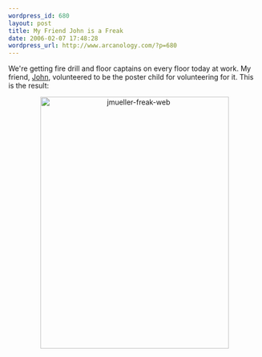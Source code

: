 ```yaml
--- 
wordpress_id: 680
layout: post
title: My Friend John is a Freak
date: 2006-02-07 17:48:28
wordpress_url: http://www.arcanology.com/?p=680
---
```

We're getting fire drill and floor captains on every floor today at work. My friend, <a href="http://oreb.blogspot.com/">John</a>, volunteered to be the poster child for volunteering for it. This is the result: <p align="center">
                                                                                                                                                                                                                                                                                                                                                                                                                                                                                                                                                                                                                                                                                                                                                                                              <a title="Photo Sharing" href="http://www.flickr.com/photos/66133152@N00/96916204/"><img width="376" height="501" alt="jmueller-freak-web" src="http://static.flickr.com/12/96916205_6ac3f0a469_o.jpg" /></a>
                                                                                                                                                                                                                                                                                                                                                                                                                                                                                                                                                                                                                                                                                                                                                                                            </p>